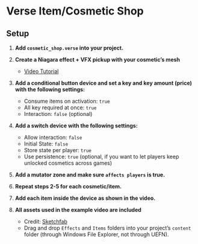 # Verse Item/Cosmetic Shop

## Setup

1. **Add `cosmetic_shop.verse` into your project.**

2. **Create a Niagara effect + VFX pickup with your cosmetic’s mesh** 
   - [Video Tutorial](https://youtu.be/alJFj42ms9w)

3. **Add a conditional button device and set a key and key amount (price) with the following settings:**
   - Consume items on activation: `true`
   - All key required at once: `true`
   - Interaction: `false` (optional)

4. **Add a switch device with the following settings:**
   - Allow interaction: `false`
   - Initial State: `false`
   - Store state per player: `true`
   - Use persistence: `true` (optional, if you want to let players keep unlocked cosmetics across games)

5. **Add a mutator zone and make sure `affects players` is true.**

6. **Repeat steps 2-5 for each cosmetic/item.**

7. **Add each item inside the device as shown in the video.**

8. **All assets used in the example video are included** 
   - Credit: [Sketchfab](https://skfb.ly/o8M6w)
   - Drag and drop `Effects` and `Items` folders into your project’s `content` folder (through Windows File Explorer, not through UEFN).
